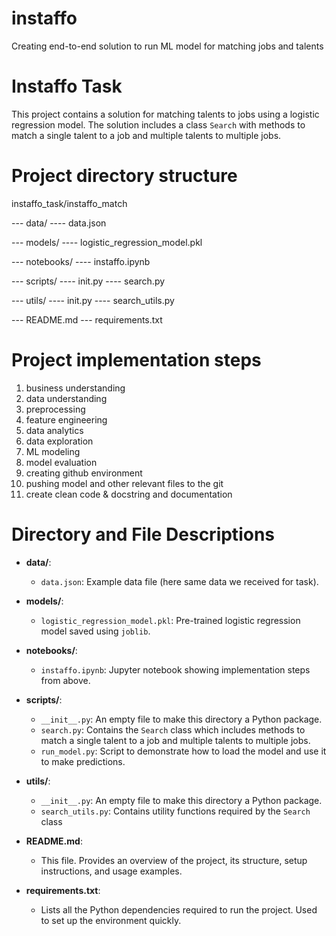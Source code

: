 # instaffo

Creating end-to-end  solution to run ML model for matching jobs and talents

# Instaffo Task

This project contains a solution for matching talents to jobs using a logistic regression model. The solution includes a class `Search` with methods to match a single talent to a job and multiple talents to multiple jobs.

# Project directory structure

instaffo_task/instaffo_match

--- data/
---- data.json

--- models/
---- logistic_regression_model.pkl

--- notebooks/
---- instaffo.ipynb

--- scripts/
---- init.py
---- search.py

--- utils/
---- init.py
---- search_utils.py

--- README.md
--- requirements.txt

# Project implementation steps

1) business understanding
2) data understanding
3) preprocessing
4) feature engineering
5) data analytics
6) data exploration
7) ML modeling
8) model evaluation
9) creating github environment
10) pushing model and other relevant files to the git
11) create clean code & docstring and documentation

# Directory and File Descriptions

- **data/**:
  - `data.json`: Example data file (here same data we received for task).

- **models/**:
  - `logistic_regression_model.pkl`: Pre-trained logistic regression model saved using `joblib`. 

- **notebooks/**:
  - `instaffo.ipynb`: Jupyter notebook showing implementation steps from above.

- **scripts/**:
  - `__init__.py`: An empty file to make this directory a Python package.
  - `search.py`: Contains the `Search` class which includes methods to match a single talent to a job and multiple talents to multiple jobs.
  - `run_model.py`: Script to demonstrate how to load the model and use it to make predictions.

- **utils/**:
  - `__init__.py`: An empty file to make this directory a Python package.
  - `search_utils.py`: Contains utility functions required by the `Search` class

- **README.md**:
  - This file. Provides an overview of the project, its structure, setup instructions, and usage examples.

- **requirements.txt**:
  - Lists all the Python dependencies required to run the project. Used to set up the environment quickly.
